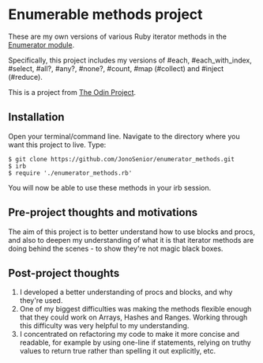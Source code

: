 # Enumerable methods project

These are my own versions of various Ruby iterator methods in the [Enumerator module](https://ruby-doc.org/core-2.4.2/Enumerable.html).

Specifically, this project includes my versions of #each, #each_with_index, #select, #all?, #any?, #none?, #count, #map (#collect) and #inject (#reduce).

This is a project from [The Odin Project](https://www.theodinproject.com/courses/ruby-programming/lessons/advanced-building-blocks).

## Installation

Open your terminal/command line. Navigate to the directory where you want this project to live. Type:
```
$ git clone https://github.com/JonoSenior/enumerator_methods.git
$ irb
$ require './enumerator_methods.rb'
``` 
You will now be able to use these methods in your irb session.

## Pre-project thoughts and motivations

The aim of this project is to better understand how to use blocks and procs, and also to deepen my understanding of what it is that iterator methods are doing behind the scenes - to show they're not magic black boxes.

## Post-project thoughts

1. I developed a better understanding of procs and blocks, and why they're used.
2. One of my biggest difficulties was making the methods flexible enough that they could work on Arrays, Hashes and Ranges. Working through this difficulty was very helpful to my understanding.
3. I concentrated on refactoring my code to make it more concise and readable, for example by using one-line if statements, relying on truthy values to return true rather than spelling it out explicitly, etc.
